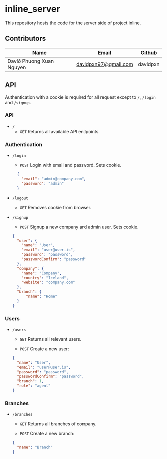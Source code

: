 # inline_server

This repository hosts the code for the server side of project inline.


## Contributors

| Name        | Email           | Github  |
| ------------- |-------------| -----|
| Davíð Phuong Xuan Nguyen     | davidpxn97@gmail.com | davidpxn |


## API

Authentication with a cookie is required for all request except to `/`, `/login` and `/signup`.

### API 

* `/`
  * `GET` Returns all available API endpoints.
  
### Authentication

* `/login`
  * `POST` Login with email and password. Sets cookie.
  ```json
    {
      "email": "admin@company.com",
      "password": "admin"
    }
  ```
  
* `/logout`
  * `GET` Removes cookie from browser.
  
* `/signup`
  * `POST` Signup a new company and admin user. Sets cookie.
  ```json
  {
    "user": {
      "name": "User",
      "email": "user@user.is",
      "password": "password",
      "passwordConfirm": "password"
    },
    "company": {
      "name": "Company",
      "country": "Iceland",
      "website": "company.com"
    },
    "branch": {
    	"name": "Home"
    }
  }
  ```

### Users

* `/users`
  * `GET` Returns all relevant users.
  
  * `POST` Create a new user:
  ```json
  {
    "name": "User",
    "email": "user@user.is",
    "password": "password",
    "passwordConfirm": "password",
    "branch": 1,
    "role": "agent"
  }
  ```

### Branches

* `/branches`
  * `GET` Returns all branches of company.
  
  * `POST` Create a new branch:
  ```json
  {
    "name": "Branch"
  }
  ```
